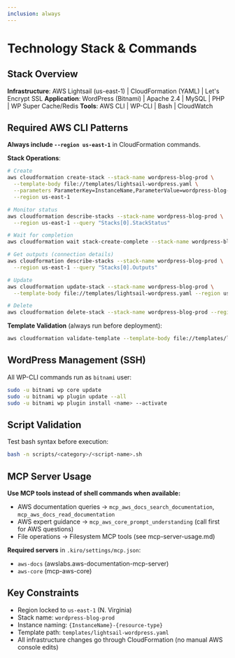 ```yaml
---
inclusion: always
---
```


# Technology Stack & Commands

## Stack Overview

**Infrastructure**: AWS Lightsail (us-east-1) | CloudFormation (YAML) | Let's Encrypt SSL
**Application**: WordPress (Bitnami) | Apache 2.4 | MySQL | PHP | WP Super Cache/Redis
**Tools**: AWS CLI | WP-CLI | Bash | CloudWatch

## Required AWS CLI Patterns

**Always include `--region us-east-1`** in CloudFormation commands.

**Stack Operations**:
```bash
# Create
aws cloudformation create-stack --stack-name wordpress-blog-prod \
  --template-body file://templates/lightsail-wordpress.yaml \
  --parameters ParameterKey=InstanceName,ParameterValue=wordpress-blog-prod-us-east-1 \
  --region us-east-1

# Monitor status
aws cloudformation describe-stacks --stack-name wordpress-blog-prod \
  --region us-east-1 --query "Stacks[0].StackStatus"

# Wait for completion
aws cloudformation wait stack-create-complete --stack-name wordpress-blog-prod --region us-east-1

# Get outputs (connection details)
aws cloudformation describe-stacks --stack-name wordpress-blog-prod \
  --region us-east-1 --query "Stacks[0].Outputs"

# Update
aws cloudformation update-stack --stack-name wordpress-blog-prod \
  --template-body file://templates/lightsail-wordpress.yaml --region us-east-1

# Delete
aws cloudformation delete-stack --stack-name wordpress-blog-prod --region us-east-1
```

**Template Validation** (always run before deployment):
```bash
aws cloudformation validate-template --template-body file://templates/lightsail-wordpress.yaml
```

## WordPress Management (SSH)

All WP-CLI commands run as `bitnami` user:
```bash
sudo -u bitnami wp core update
sudo -u bitnami wp plugin update --all
sudo -u bitnami wp plugin install <name> --activate
```

## Script Validation

Test bash syntax before execution:
```bash
bash -n scripts/<category>/<script-name>.sh
```

## MCP Server Usage

**Use MCP tools instead of shell commands when available:**
- AWS documentation queries → `mcp_aws_docs_search_documentation`, `mcp_aws_docs_read_documentation`
- AWS expert guidance → `mcp_aws_core_prompt_understanding` (call first for AWS questions)
- File operations → Filesystem MCP tools (see mcp-server-usage.md)

**Required servers** in `.kiro/settings/mcp.json`:
- `aws-docs` (awslabs.aws-documentation-mcp-server)
- `aws-core` (mcp-aws-core)

## Key Constraints

- Region locked to `us-east-1` (N. Virginia)
- Stack name: `wordpress-blog-prod`
- Instance naming: `{InstanceName}-{resource-type}`
- Template path: `templates/lightsail-wordpress.yaml`
- All infrastructure changes go through CloudFormation (no manual AWS console edits)

